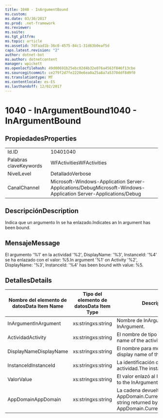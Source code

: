 ```yaml
---
title: 1040 - InArgumentBound
ms.custom: 
ms.date: 03/30/2017
ms.prod: .net-framework
ms.reviewer: 
ms.suite: 
ms.tgt_pltfrm: 
ms.topic: article
ms.assetid: 7dfaad1b-36c0-4575-84c1-31d63b0eaf5d
caps.latest.revision: "2"
author: dotnet-bot
ms.author: dotnetcontent
manager: wpickett
ms.openlocfilehash: 49d00691b25ebc02d4b32e076a4563f846f13cbe
ms.sourcegitcommit: ce279f2d7fe2220e6ea0a25a8a7a5370ddf8d9f0
ms.translationtype: MT
ms.contentlocale: es-ES
ms.lasthandoff: 12/02/2017
---
```

# <a name="1040---inargumentbound"></a><span data-ttu-id="92cb0-102">1040 - InArgumentBound</span><span class="sxs-lookup"><span data-stu-id="92cb0-102">1040 - InArgumentBound</span></span>
## <a name="properties"></a><span data-ttu-id="92cb0-103">Propiedades</span><span class="sxs-lookup"><span data-stu-id="92cb0-103">Properties</span></span>  
  
|||  
|-|-|  
|<span data-ttu-id="92cb0-104">Id.</span><span class="sxs-lookup"><span data-stu-id="92cb0-104">ID</span></span>|<span data-ttu-id="92cb0-105">1040</span><span class="sxs-lookup"><span data-stu-id="92cb0-105">1040</span></span>|  
|<span data-ttu-id="92cb0-106">Palabras clave</span><span class="sxs-lookup"><span data-stu-id="92cb0-106">Keywords</span></span>|<span data-ttu-id="92cb0-107">WFActivities</span><span class="sxs-lookup"><span data-stu-id="92cb0-107">WFActivities</span></span>|  
|<span data-ttu-id="92cb0-108">Nivel</span><span class="sxs-lookup"><span data-stu-id="92cb0-108">Level</span></span>|<span data-ttu-id="92cb0-109">Detallado</span><span class="sxs-lookup"><span data-stu-id="92cb0-109">Verbose</span></span>|  
|<span data-ttu-id="92cb0-110">Canal</span><span class="sxs-lookup"><span data-stu-id="92cb0-110">Channel</span></span>|<span data-ttu-id="92cb0-111">Microsoft-Windows-Application Server-Applications/Debug</span><span class="sxs-lookup"><span data-stu-id="92cb0-111">Microsoft-Windows-Application Server-Applications/Debug</span></span>|  
  
## <a name="description"></a><span data-ttu-id="92cb0-112">Descripción</span><span class="sxs-lookup"><span data-stu-id="92cb0-112">Description</span></span>  
 <span data-ttu-id="92cb0-113">Indica que un argumento In se ha enlazado.</span><span class="sxs-lookup"><span data-stu-id="92cb0-113">Indicates an In argument has been bound.</span></span>  
  
## <a name="message"></a><span data-ttu-id="92cb0-114">Mensaje</span><span class="sxs-lookup"><span data-stu-id="92cb0-114">Message</span></span>  
 <span data-ttu-id="92cb0-115">El argumento '%1' en la actividad '%2', DisplayName: '%3', InstanceId: '%4' se ha enlazado con el valor: %5.</span><span class="sxs-lookup"><span data-stu-id="92cb0-115">In argument '%1' on Activity '%2', DisplayName: '%3', InstanceId: '%4' has been bound with value: %5.</span></span>  
  
## <a name="details"></a><span data-ttu-id="92cb0-116">Detalles</span><span class="sxs-lookup"><span data-stu-id="92cb0-116">Details</span></span>  
  
|<span data-ttu-id="92cb0-117">Nombre del elemento de datos</span><span class="sxs-lookup"><span data-stu-id="92cb0-117">Data Item Name</span></span>|<span data-ttu-id="92cb0-118">Tipo del elemento de datos</span><span class="sxs-lookup"><span data-stu-id="92cb0-118">Data Item Type</span></span>|<span data-ttu-id="92cb0-119">Descripción</span><span class="sxs-lookup"><span data-stu-id="92cb0-119">Description</span></span>|  
|--------------------|--------------------|-----------------|  
|<span data-ttu-id="92cb0-120">InArgument</span><span class="sxs-lookup"><span data-stu-id="92cb0-120">InArgument</span></span>|<span data-ttu-id="92cb0-121">xs:string</span><span class="sxs-lookup"><span data-stu-id="92cb0-121">xs:string</span></span>|<span data-ttu-id="92cb0-122">Nombre de InArgument.</span><span class="sxs-lookup"><span data-stu-id="92cb0-122">The name of the InArgument.</span></span>|  
|<span data-ttu-id="92cb0-123">Actividad</span><span class="sxs-lookup"><span data-stu-id="92cb0-123">Activity</span></span>|<span data-ttu-id="92cb0-124">xs:string</span><span class="sxs-lookup"><span data-stu-id="92cb0-124">xs:string</span></span>|<span data-ttu-id="92cb0-125">El nombre de tipo de la actividad.</span><span class="sxs-lookup"><span data-stu-id="92cb0-125">The type name of the activity.</span></span>|  
|<span data-ttu-id="92cb0-126">DisplayName</span><span class="sxs-lookup"><span data-stu-id="92cb0-126">DisplayName</span></span>|<span data-ttu-id="92cb0-127">xs:string</span><span class="sxs-lookup"><span data-stu-id="92cb0-127">xs:string</span></span>|<span data-ttu-id="92cb0-128">El nombre para mostrar de la actividad.</span><span class="sxs-lookup"><span data-stu-id="92cb0-128">The display name of the activity.</span></span>|  
|<span data-ttu-id="92cb0-129">InstanceId</span><span class="sxs-lookup"><span data-stu-id="92cb0-129">InstanceId</span></span>|<span data-ttu-id="92cb0-130">xs:string</span><span class="sxs-lookup"><span data-stu-id="92cb0-130">xs:string</span></span>|<span data-ttu-id="92cb0-131">La identificación de instancia de la actividad.</span><span class="sxs-lookup"><span data-stu-id="92cb0-131">The instance id of the activity.</span></span>|  
|<span data-ttu-id="92cb0-132">Valor</span><span class="sxs-lookup"><span data-stu-id="92cb0-132">Value</span></span>|<span data-ttu-id="92cb0-133">xs:string</span><span class="sxs-lookup"><span data-stu-id="92cb0-133">xs:string</span></span>|<span data-ttu-id="92cb0-134">El valor enlazó al InArgument.</span><span class="sxs-lookup"><span data-stu-id="92cb0-134">The value bound to the InArgument.</span></span>|  
|<span data-ttu-id="92cb0-135">AppDomain</span><span class="sxs-lookup"><span data-stu-id="92cb0-135">AppDomain</span></span>|<span data-ttu-id="92cb0-136">xs:string</span><span class="sxs-lookup"><span data-stu-id="92cb0-136">xs:string</span></span>|<span data-ttu-id="92cb0-137">La cadena devuelta por AppDomain.CurrentDomain.FriendlyName.</span><span class="sxs-lookup"><span data-stu-id="92cb0-137">The string returned by AppDomain.CurrentDomain.FriendlyName.</span></span>|
